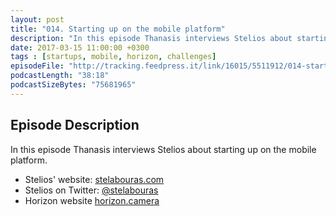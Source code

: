 ```yaml
---
layout: post
title: "014. Starting up on the mobile platform"
description: "In this episode Thanasis interviews Stelios about starting up on the mobile platform."
date: 2017-03-15 11:00:00 +0300
tags : [startups, mobile, horizon, challenges]
episodeFile: "http://tracking.feedpress.it/link/16015/5511912/014-starting-up-on-the-mobile-platform.mp3"
podcastLength: "38:18"
podcastSizeBytes: "75681965"
---
```


## Episode Description

In this episode Thanasis interviews Stelios about starting up on the mobile platform.

* Stelios' website: [stelabouras.com](http://stelabouras.com/)
* Stelios on Twitter: [@stelabouras](https://twitter.com/stelabouras)
* Horizon website [horizon.camera](https://horizon.camera/)

